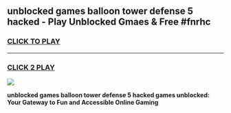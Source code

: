 
## unblocked games balloon tower defense 5 hacked - Play Unblocked Gmaes & Free #fnrhc
<h3>
<a href="https://premium.freeplayer.one?title=unblocked_games_balloon_tower_defense_5_hacked&ref=03M">CLICK TO PLAY</a></h3>
<hr>

<h3>
<a href="https://premium.freeplayer.one?title=unblocked_games_balloon_tower_defense_5_hacked&ref=03M">CLICK 2 PLAY</a>
  
</h3>

<a href="https://premium.freeplayer.one?title=unblocked_games_balloon_tower_defense_5_hacked&ref=03M"><img src="https://clearcache.store/games.png"></a>


**unblocked games balloon tower defense 5 hacked games unblocked: Your Gateway to Fun and Accessible Online Gaming**
